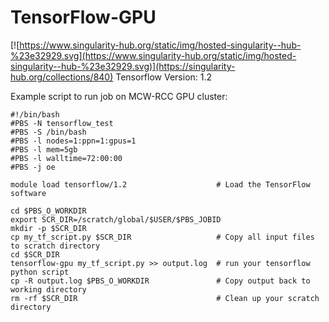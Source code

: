 # TensorFlow-GPU
[![https://www.singularity-hub.org/static/img/hosted-singularity--hub-%23e32929.svg](https://www.singularity-hub.org/static/img/hosted-singularity--hub-%23e32929.svg)](https://singularity-hub.org/collections/840)
Tensorflow Version: 1.2

Example script to run job on MCW-RCC GPU cluster:
```
#!/bin/bash
#PBS -N tensorflow_test
#PBS -S /bin/bash
#PBS -l nodes=1:ppn=1:gpus=1
#PBS -l mem=5gb
#PBS -l walltime=72:00:00
#PBS -j oe

module load tensorflow/1.2                    # Load the TensorFlow software

cd $PBS_O_WORKDIR
export SCR_DIR=/scratch/global/$USER/$PBS_JOBID
mkdir -p $SCR_DIR
cp my_tf_script.py $SCR_DIR                   # Copy all input files to scratch directory
cd $SCR_DIR
tensorflow-gpu my_tf_script.py >> output.log  # run your tensorflow python script
cp -R output.log $PBS_O_WORKDIR               # Copy output back to working directory
rm -rf $SCR_DIR                               # Clean up your scratch directory
```
